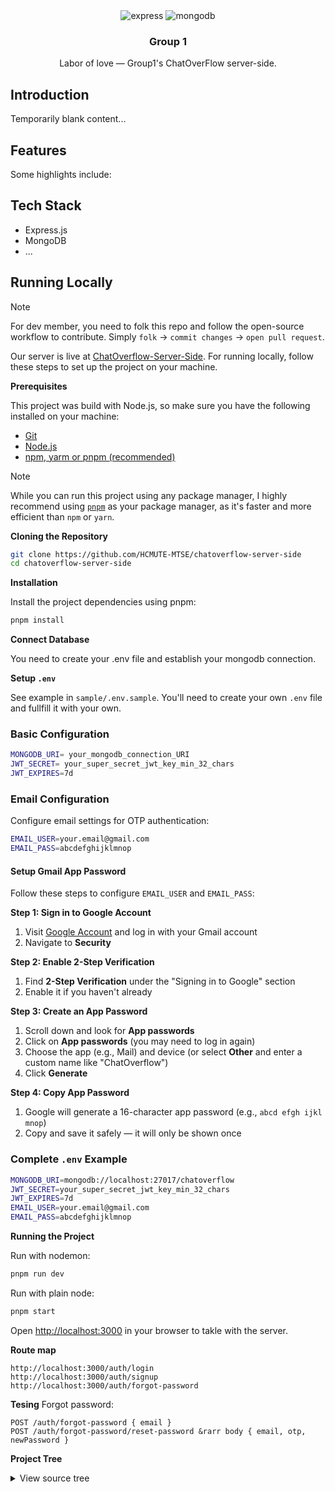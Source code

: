<div align="center">

  <div>
    <!-- <img src="https://img.shields.io/badge/-React-black?style=for-the-badge&logo=react&logoColor=white&color=61DAFB" alt="react" />     -->
    <img src="https://img.shields.io/badge/-Express-black?style=for-the-badge&logo=express&logoColor=white" alt="express" />
<img src="https://img.shields.io/badge/-MongoDB-black?style=for-the-badge&logo=mongodb&logoColor=white&color=47A248" alt="mongodb" />
<!-- <img src="https://img.shields.io/badge/-TailwindCSS-black?style=for-the-badge&logo=tailwindcss&logoColor=white&color=06B6D4" alt="tailwind css" /> -->

  </div>

  <h3 align="center">Group 1</h3>

   <div align="center">
    <p>
        Labor of love — Group1's ChatOverFlow server-side.
    </p>
    </div>
</div>

## Introduction

Temporarily blank content...

## Features

Some highlights include:

<!-- -  MDX-powered posts — write articles that seamlessly blend Markdown and React components.
-  Custom interactive elements — from visual demos to playful UI experiments.
-  React ecosystem — built with React, Next.js, and styled with a clean, reusable design. -->

## Tech Stack

-  Express.js
-  MongoDB
-  ...

## Running Locally

> [!NOTE]
> For dev member, you need to folk this repo and follow the open-source workflow to contribute.
> Simply `folk` &rarr; `commit changes` &rarr; `open pull request`.

Our server is live at [ChatOverflow-Server-Side](https://nvhoaidt.vercel.app/). For running locally, follow these steps to set up the project on your machine.

**Prerequisites**

This project was build with Node.js, so make sure you have the following installed on your machine:

-  [Git](https://git-scm.com/)
-  [Node.js](https://nodejs.org/en)
-  [npm, yarm or pnpm (recommended)](https://www.npmjs.com/)

> [!NOTE]
> While you can run this project using any package manager, I highly recommend using [`pnpm`](https://pnpm.io/) as your package manager, as it's faster and more efficient than `npm` or `yarn`.

**Cloning the Repository**

```bash
git clone https://github.com/HCMUTE-MTSE/chatoverflow-server-side
cd chatoverflow-server-side
```

**Installation**

Install the project dependencies using pnpm:

```bash
pnpm install
```

**Connect Database**

You need to create your .env file and establish your mongodb connection.

**Setup `.env`**

See example in `sample/.env.sample`. You'll need to create your own `.env` file and fullfill it with your own.

### Basic Configuration

```bash
MONGODB_URI= your_mongodb_connection_URI
JWT_SECRET= your_super_secret_jwt_key_min_32_chars
JWT_EXPIRES=7d
```

### **Email Configuration**

Configure email settings for OTP authentication:

```bash
EMAIL_USER=your.email@gmail.com
EMAIL_PASS=abcdefghijklmnop
```

#### **Setup Gmail App Password**

Follow these steps to configure `EMAIL_USER` and `EMAIL_PASS`:

**Step 1: Sign in to Google Account**

1. Visit [Google Account](https://myaccount.google.com) and log in with your Gmail account
2. Navigate to **Security**

**Step 2: Enable 2-Step Verification**

1. Find **2-Step Verification** under the "Signing in to Google" section
2. Enable it if you haven't already

**Step 3: Create an App Password**

1. Scroll down and look for **App passwords**
2. Click on **App passwords** (you may need to log in again)
3. Choose the app (e.g., Mail) and device (or select **Other** and enter a custom name like "ChatOverflow")
4. Click **Generate**

**Step 4: Copy App Password**

1. Google will generate a 16-character app password (e.g., `abcd efgh ijkl mnop`)
2. Copy and save it safely — it will only be shown once

### **Complete `.env` Example**

```bash
MONGODB_URI=mongodb://localhost:27017/chatoverflow
JWT_SECRET=your_super_secret_jwt_key_min_32_chars
JWT_EXPIRES=7d
EMAIL_USER=your.email@gmail.com
EMAIL_PASS=abcdefghijklmnop
```

**Running the Project**

Run with nodemon:

```bash
pnpm run dev
```

Run with plain node:

```bash
pnpm start
```

Open [http://localhost:3000](http://localhost:3000) in your browser to takle with the server.

**Route map**

```
http://localhost:3000/auth/login
http://localhost:3000/auth/signup
http://localhost:3000/auth/forgot-password
```

**Tesing**
Forgot password:

```
POST /auth/forgot-password { email }
POST /auth/forgot-password/reset-password &rarr body { email, otp, newPassword }
```

**Project Tree**

<details>
  <summary>View source tree</summary>

```
chatoverflow-server
├─ api
│  └─ index.js
├─ app
│  ├─ config
│  │  ├─ app.conf.js
│  │  ├─ auth.conf.js
│  │  ├─ db.conf.js
│  │  ├─ init.js
│  │  └─ _docs.txt
│  ├─ controller
│  │  ├─ auth
│  │  │  ├─ ForgotPassword.controller.js
│  │  │  ├─ Login.controller.js
│  │  │  ├─ Logout.controller.js
│  │  │  └─ Signup.controller.js
│  │  ├─ topic
│  │  │  ├─ Question.controller.js
│  │  │  └─ Sample.controller.js
│  │  ├─ user
│  │  │  ├─ Sample.controller.js
│  │  │  └─ UserInfo.controller.js
│  │  └─ _docs.txt
│  ├─ database
│  │  ├─ init.js
│  │  ├─ Mongo.database.js
│  │  ├─ seeders
│  │  │  ├─ seedAnswers.js
│  │  │  ├─ seedQuestions.js
│  │  │  └─ seedUsers.js
│  │  └─ _docs.txt
│  ├─ dto
│  │  ├─ Address.dto.js
│  │  ├─ req
│  │  │  ├─ login.request.js
│  │  │  ├─ signup.request.js
│  │  │  └─ user.request.js
│  │  └─ res
│  │     ├─ api.response.js
│  │     ├─ login.response.js
│  │     ├─ signup.response.js
│  │     └─ user.response.js
│  ├─ middleware
│  │  ├─ App.middleware.js
│  │  ├─ ErrorHandler.middleware.js
│  │  ├─ init.js
│  │  └─ _docs.txt
│  ├─ models
│  │  ├─ Answer.model.js
│  │  ├─ Credential.model.js
│  │  ├─ Question.model.js
│  │  ├─ User.model.js
│  │  ├─ User.PasswordReset.model.js
│  │  └─ _docs.txt
│  ├─ repository
│  │  ├─ auth.repository.js
│  │  └─ question.repository.js
│  ├─ routes
│  │  ├─ auth
│  │  │  ├─ docs.txt
│  │  │  ├─ forgot-password.js
│  │  │  ├─ index.js
│  │  │  ├─ login.js
│  │  │  ├─ logout.js
│  │  │  └─ signup.js
│  │  ├─ feed
│  │  │  ├─ index.js
│  │  │  ├─ latest.js
│  │  │  ├─ popular.js
│  │  │  └─ trending.js
│  │  ├─ index.js
│  │  ├─ topic
│  │  │  ├─ index.js
│  │  │  ├─ latest.js
│  │  │  ├─ popular.js
│  │  │  └─ trending.js
│  │  ├─ user
│  │  │  ├─ banned.js
│  │  │  ├─ blocked.js
│  │  │  ├─ friend.js
│  │  │  ├─ index.js
│  │  │  ├─ info.js
│  │  │  └─ online.js
│  │  └─ users.js
│  ├─ services
│  │  ├─ auth
│  │  ├─ common
│  │  ├─ topic
│  │  ├─ user
│  │  └─ _docs.txt
│  ├─ utils
│  │  ├─ jwt.js
│  │  ├─ Logger.util.js
│  │  ├─ validator.js
│  │  └─ _docs.txt
│  └─ views
│     ├─ documentation
│     │  └─ index.pug
│     ├─ error.pug
│     ├─ index.pug
│     ├─ layout.pug
│     ├─ layouts
│     │  └─ index.pug
│     ├─ partials
│     │  └─ index.pug
│     ├─ support
│     │  └─ index.pug
│     └─ _docs.txt
├─ app.js
├─ bin
│  └─ www
├─ package-lock.json
├─ package.json
├─ pnpm-lock.yaml
├─ public
│  ├─ images
│  │  └─ _docs.txt
│  ├─ javascripts
│  │  └─ _docs.txt
│  └─ stylesheets
│     └─ style.css
├─ README.md
├─ sample
├─ src
│  └─ _docs.txt
└─ vercel.json

```

</details>
